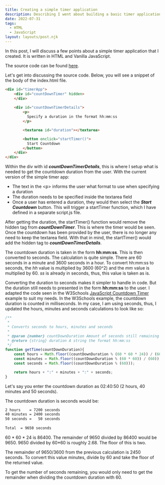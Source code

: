 ```yaml
---
title: Creating a simple timer application
description: Describing I went about building a basic timer application
date: 2022-07-31
tags:
  - HTML
  - JavaScript
layout: layouts/post.njk
---
```


In this post, I will discuss a few points about a simple timer application that I created. It is written in HTML and Vanilla JavaScript. 

The source code can be found [here](https://github.com/cinomodev/cinomod-dev-projects/tree/main/1_simple_timer_app/version_1).

Let's get into discussing the source code. Below, you will see a snippet of the body of the index.html file.

```html
<div id="timerApp">
    <div id="countDownTimer" hidden>
    </div>
    
    <div id="countDownTimerDetails">
        <p>
          Specify a duration in the format hh:mm:ss
        </p>

        <textarea id="duration"></textarea>

        <button onclick="startTimer()">
          Start Countdown
        </button>
    </div>
</div>
```

Within the div with id ***countDownTimerDetails***, this is where I setup what is needed to get the countdown duration from the user. With the current version of the simple timer app:

- The text in the \<p\> informs the user what format to use when specifying a duration
- The duration needs to be specified inside the textarea field
- Once a user has entered a duration, they would then select the ***Start Countdown*** button. This will trigger a startTimer function, which I have defined in a separate script.js file.

After getting the duration, the startTimer() function would remove the hidden tag from ***countDownTimer***. This is where the timer would be seen. Once the countdown has been provided by the user, there is no longer any need to keep the textarea field. With that in mind, the startTimer() would add the hidden tag to ***countDownTimerDetails***. 


The countdown duration is taken in the form **hh:mm:ss**. This is then converted to seconds. The calculation is quite simple. There are 60 seconds in a minute and 3600 seconds in a hour. To convert hh:mm:ss to seconds, the *hh* value is multiplied by 3600 (60^2) and the *mm* value is multiplied by 60. *ss* is already in seconds, thus, this value is taken as is.

Converting the duration to seconds makes it simpler to handle in code. But the duration still needs to presented in the form **hh:mm:ss** to the user. I adapted the code seen in the W3Schools [JavaScript Countdown Timer](https://www.w3schools.com/howto/howto_js_countdown.asp) example to suit my needs. In the W3Schools example, the countdown duration is counted in milliseconds. In my case, I am using seconds, thus, I updated the hours, minutes and seconds calculations to look like so:

```javascript
/**
 * 
 * Converts seconds to hours, minutes and seconds
 * 
 * @param {number} countDownDuration Amount of seconds still remaining in the countdown
 * @return {string} duration A string the format hh:mm:ss
 */
function getTime(countDownDuration){
    const hours = Math.floor((countDownDuration % (60 * 60 * 24)) / (60 * 60));
    const minutes = Math.floor((countDownDuration % (60 * 60)) / (60));
    const seconds = Math.floor((countDownDuration % (60)));

    return hours + ":" + minutes + ":" + seconds;
}
```

Let's say you enter the countdown duration as 02:40:50 (2 hours, 40 minutes and 50 seconds).

The countdown duration is seconds would be:

```txt
2 hours    = 7200 seconds
40 minutes = 2400 seconds
50 seconds =   50 seconds
             
Total  = 9650 seconds
```

60 * 60 * 24 is 86400. The remainder of 9650 divided by 86400 would be 9650. 9650 divided by 60*60 is roughly 2.68. The floor of this is two. 

The remainder of 9650/3600 from the previous calculation is 2450 seconds. To convert this value minutes, divide by 60 and take the floor of the returned value.

To get the number of seconds remaining, you would only need to get the remainder when dividing the countdown duration with 60. 
